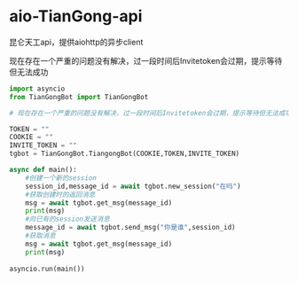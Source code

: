 # aio-TianGong-api
 昆仑天工api，提供aiohttp的异步client

 现在存在一个严重的问题没有解决，过一段时间后Invitetoken会过期，提示等待但无法成功

```python
import asyncio
from TianGongBot import TianGongBot

# 现在存在一个严重的问题没有解决，过一段时间后Invitetoken会过期，提示等待但无法成功

TOKEN = ""
COOKIE = ""
INVITE_TOKEN = ""
tgbot = TianGongBot.TiangongBot(COOKIE,TOKEN,INVITE_TOKEN)

async def main():
    #创建一个新的session
    session_id,message_id = await tgbot.new_session("在吗")
    #获取创建时的返回消息
    msg = await tgbot.get_msg(message_id)
    print(msg)
    #向已有的session发送消息
    message_id = await tgbot.send_msg("你是谁",session_id)
    #获取消息
    msg = await tgbot.get_msg(message_id)
    print(msg)
    
asyncio.run(main())
```
